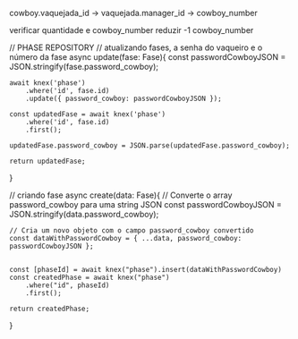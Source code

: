 cowboy.vaquejada_id -> vaquejada.manager_id -> cowboy_number

verificar quantidade e cowboy_number
reduzir -1 cowboy_number

// PHASE REPOSITORY
// atualizando fases, a senha do vaqueiro e o número da fase
async update(fase: Fase){
    const passwordCowboyJSON = JSON.stringify(fase.password_cowboy);

    await knex('phase')
        .where('id', fase.id)
        .update({ password_cowboy: passwordCowboyJSON });

    const updatedFase = await knex('phase')
        .where('id', fase.id)
        .first();

    updatedFase.password_cowboy = JSON.parse(updatedFase.password_cowboy);

    return updatedFase;
} 

// criando fase
async create(data: Fase){
        // Converte o array password_cowboy para uma string JSON
    const passwordCowboyJSON = JSON.stringify(data.password_cowboy);

    // Cria um novo objeto com o campo password_cowboy convertido
    const dataWithPasswordCowboy = { ...data, password_cowboy: passwordCowboyJSON };


    const [phaseId] = await knex("phase").insert(dataWithPasswordCowboy)
    const createdPhase = await knex("phase")
        .where("id", phaseId)
        .first();

    return createdPhase;
} 